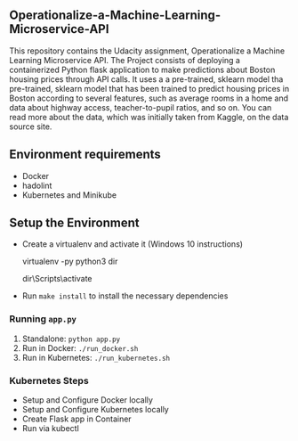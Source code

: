 [![<novith>](https://circleci.com/gh/novith/Operationalize-a-Machine-Learning-Microservice-API.svg?style=svg)](https://circleci.com/gh/novith/Operationalize-a-Machine-Learning-Microservice-API)

## Operationalize-a-Machine-Learning-Microservice-API
This repository contains the Udacity assignment, Operationalize a Machine Learning Microservice API. The Project consists of deploying a containerized Python flask application to make predictions about Boston housing prices through API calls. It uses a a pre-trained, sklearn model tha pre-trained, sklearn model that has been trained to predict housing prices in Boston according to several features, such as average rooms in a home and data about highway access, teacher-to-pupil ratios, and so on. You can read more about the data, which was initially taken from Kaggle, on the data source site. 

## Environment requirements

* Docker
* hadolint
* Kubernetes and Minikube

## Setup the Environment

* Create a virtualenv and activate it (Windows 10 instructions)

	virtualenv -py python3 dir

	dir\Scripts\activate
    
* Run `make install` to install the necessary dependencies

### Running `app.py`

1. Standalone:  `python app.py`
2. Run in Docker:  `./run_docker.sh`
3. Run in Kubernetes:  `./run_kubernetes.sh`

### Kubernetes Steps

* Setup and Configure Docker locally
* Setup and Configure Kubernetes locally
* Create Flask app in Container
* Run via kubectl


